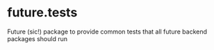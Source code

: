# future.tests
Future (sic!) package to provide common tests that all future backend packages should run
